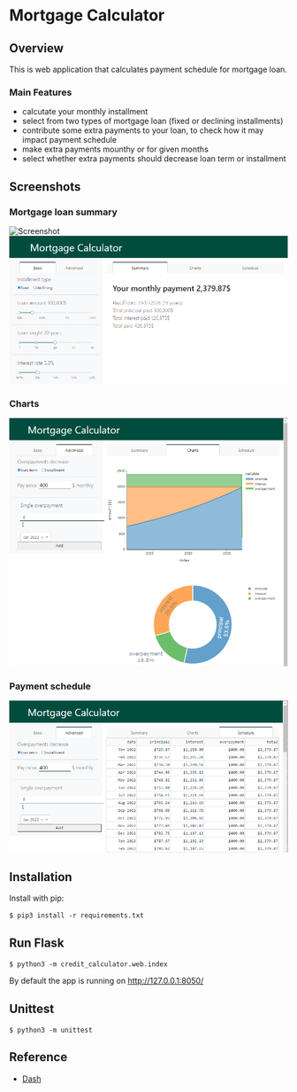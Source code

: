 # Mortgage Calculator

## Overview
This is web application that calculates payment schedule for mortgage loan.
### Main Features
- calcutate your monthly installment
- select from two types of mortgage loan (fixed or declining installments)
- contribute some extra payments to your loan, to check how it may impact payment schedule
- make extra payments mounthy or for given months
- select whether extra payments should decrease loan term or installment
## Screenshots
### Mortgage loan summary
![Screenshot](/../<screenshot>/summary.png?raw=true "Mortgage loan summary")
![Screenshot](/screenshots/summary.png)
### Charts
![Screenshot](/screenshots/charts.png)
### Payment schedule
![Screenshot](/screenshots/schedule.png)
## Installation
Install with pip:

```
$ pip3 install -r requirements.txt
```
## Run Flask
```
$ python3 -m credit_calculator.web.index
```
By default the app is running on http://127.0.0.1:8050/
## Unittest
```
$ python3 -m unittest
```
## Reference
- [Dash](https://dash.plotly.com/)
